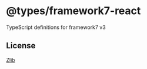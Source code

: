 # @types/framework7-react

TypeScript definitions for framework7 v3

## License

[Zlib](https://narazaka.net/license/Zlib?2018)
